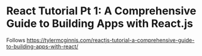 # React Tutorial Pt 1: A Comprehensive Guide to Building Apps with React.js

Follows https://tylermcginnis.com/reactjs-tutorial-a-comprehensive-guide-to-building-apps-with-react/
